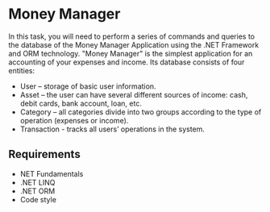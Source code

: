 # Money Manager
In this task, you will need to perform a series of commands and queries to the database of the Money Manager Application using the .NET Framework and ORM technology. "Money Manager" is the simplest application for an accounting of your expenses and income. Its database consists of four entities:
* User – storage of basic user information.
* Asset – the user can have several different sources of income: cash, debit cards, bank account, loan, etc.
* Category – all categories divide into two groups according to the type of operation (expenses or income).
* Transaction - tracks all users’ operations in the system.
## Requirements
* NET Fundamentals
* .NET LINQ
* .NET ORM
* Code style